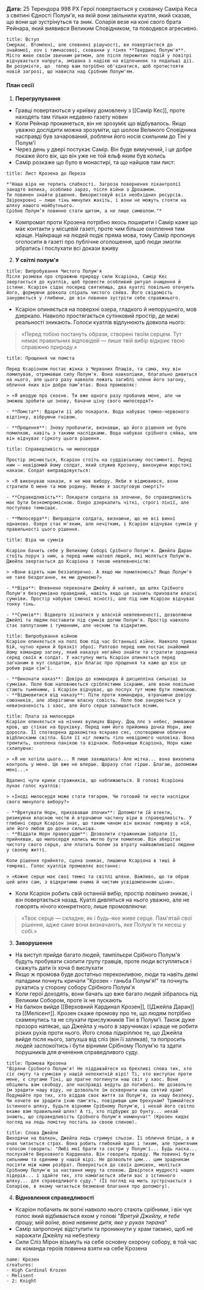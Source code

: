 **Дата:** 25 Терендора 998 РХ
Герої повертаються у схованку Саміра Кеса з святині Єдності Полум'я, на якій вони звільнили куатля, який сказав, що вони ще зустрінуться та зник. Соларія везе на коні свого брата Рейнара, який виявився Великим Сповідником, та поводився агресивно.
```ad-note
title: Вступ
Смеркає. Втомлені, але сповнені рішучості, ви повертаєтеся до знайомої, хоч і тимчасової, схованки у тінях **Твердині Полум'я**. Місто живе своїм звичним ритмом, але після пережитих подій у повітрі відчувається напруга, змішана з надією на відпочинок та подальші дії. Ви розумієте, що  тепер вам потрібно об'єднатися, щоб протистояти новій загрозі, що нависла над Срібним Полум'ям.
```
#### План сесії
1. **Перегрупування**
- Гравці повертаються у криївку домовлену з [[Самір Кес]], проте находять там тільки недавню газету новин
- Коли Рейнар прокинеться, він не зрозуміє що відбувалось. Якщо уважно дослідити можна зрозуміти, що шолом Великого Сповідника насправді був зачарований, роблячи його носія схильним до Тіні у Полум'ї 
- Через день у двері постукає Самір. Він буде вимучений, і це добре покаже його вік, що він уже не той ельф яким був колись
- Самір розкаже що було в монастирі, та що найшов там лист:
```ad-note
title: Лист Крозена до Переза 

*"Наша віра не терпить слабкості. Загроза повернення лікантропії занадто велика, особливо зараз, після війни з Дроаамом.  
Ти повинен знайти рішення. Використовуй всіх необхідних ресурсів. Звірокровні – лише тінь минулих жахіть, і вони не можуть стояти на шляху нашого майбутнього.  
Срібне Полум’я повинно стати щитом, а не лише символом."*  
```
- Компромат проти Крозена потрібно якось поширити і Самір каже що має контакти у місцевій газеті, проте чим більше охоплення тим краще. Найкраще на людей подіє пряма мова, тому Самір пропонує оголосити в газеті про публічне оголошення, щоб люди змогли зібратись і послухати всі докази вживу
2. **У світлі полум'я**
```ad-note
title: Випробування Чистого Полум'я
Після розмови про справжню природу сили Ксаріона, Самір Кес звертається до куатлів, щоб провести особливий ритуал очищення й істини. Ксаріон сідає посеред святилища, два куатлі повільно оточують його, формуючи довкола спіраль чистого сяйва. Його свідомість занурюється у глибини, де він повинен зустріти себе справжнього.
```
- Ксаріон опиняється на поверхні озера, гладкого й непорушного, мов дзеркало. Навколо простягається сутінковий простір, де межі реальності зникають. Голоси куатлів відлунюють довкола нього:

> «Перед тобою постануть образи, створені твоїм серцем. Тут немає правильних відповідей — лише твій вибір відкриє твою справжню природу.»
```ad-note
title: Прощення чи помста

Перед Ксаріоном постає жінка з Червоних Плащів, та сама, яку він помилував, отримавши силу Полум'я. Вона навколішки, благально дивиться на нього, але цього разу навколо лежать загиблі члени його загону, обличчя яких він добре пам’ятає. Вона промовляє:

> «Я шкодую про скоєне. Ти вже одного разу пробачив мене, але чи зможеш зробити це знову, бачачи ціну свого милосердя?»

- **Помста**: Вдарити її або покарати. Вода набуває темно-червоного відтінку, вібруючи гнівом.
    
- **Прощення**: Знову пробачити, визнавши, що його рішення не було помилкою, навіть з такими наслідками. Вода набуває срібного сяйва, але він відчуває гіркоту цього рішення.
```
 ```ad-note
title: Справедливість чи милосердя

Простір змінюється, Ксаріон стоїть на суддівському постаменті. Перед ним — невідомий йому солдат, який служив Крозену, виконуючи жорстокі накази. Солдат виправдовується:

> «Я виконував накази, я не мав вибору. Якби я відмовився, вони стратили б мене та мою родину. Невже я заслуговую смерті?»

- **Справедливість**: Покарати солдата за злочини, бо справедливість має бути безкомпромісною. Озеро дзеркалить чіткі, строгі лінії, але поступово темнішає.
    
- **Милосердя**: Виправдати солдата, визнаючи, що не всі винні однаково. Озеро стає м'яким, але нечітким, і Ксаріон відчуває сумнів у правильності цього рішення.
```
```ad-note
title: Віра чи сумнів

Ксаріон бачить себе у Великому Соборі Срібного Полум'я. Джейла Даран стоїть поруч з ним, а перед ними натовп людей, які моляться Полум'ю. Джейла звертається до Ксаріона з тихою невпевненістю:

> «Вони вірять нам беззаперечно. А якщо ми помиляємось? Якщо Полум'я не таке бездоганне, як ми думаємо?»

- **Віра**: Впевнено переконати Джейлу й натовп, що шлях Срібного Полум'я безсумнівно праведний, навіть якщо це значить приховати власні сумніви. Простір набуває сяючої ясності, але під ним Ксаріон відчуває тонку тінь.
    
- **Сумнів**: Відверто зізнатися у власній невпевненості, дозволяючи Джейлі та людям поставити під сумнів догми Полум'я. Простір навколо стає заплутаним і туманним, але чесним та відкритим.
```
```ad-note
title: Випробування війною
Ксаріон опиняється на полі бою під час Останньої війни. Навколо триває бій, чутно крики й брязкіт зброї. Раптово перед ним постає знайомий йому командир загону, який наказує негайно знайти та стратити зрадника серед своїх ж солдат. У наступну мить Ксаріон опиняється перед загнаним в кут солдатом, він благає про прощення та каже що він це робив ради сім'ї.

- **Виконати наказ**: Довіра до командира й дисципліна сильніші за сумніви. Поле бою наповнюється сріблястими іскрами, але вони повільно стають тьмяними, і Ксаріон відчуває, що послух тут може бути помилкою.
- **Відмовитися від наказу**: Піти проти командира, втрачаючи довіру союзників, але зберігаючи власну совість. Поле бою занурюється у невизначеність і хаос, але його серце залишається ясним.

```
```ad-note
title: Плата за милосердя
Ксаріон опиняється на нічних вулицях Шарну. Дощ ллє з небес, змиваючи кров, що стікає на бруківку. Перед ним його прийомна дочка Норн, вже доросла. Її спотворена дракомітка яскраво сяє, спотворюючи обличчя відблисками світла. Біля її ніг лежить тіло невідомого чоловіка. Вона тремтить, охоплена панікою та відчаєм. Побачивши Ксаріона, Норн каже схлипуючи:

> «Я не хотіла цього... Я лише захищалась! Але мітка... вона вихопила контроль у мене. Це вже не вперше. Щоразу стає гірше. Благаю, допоможи мені...»

Вдалині чути крики стражників, що наближаються. В голові Ксаріона лунає голос куатлів:

> «Іноді милосердя може стати тягарем. Чи готовий ти нести наслідки свого минулого вибору?»

- **Врятувати Норн, приховавши злочин**: Допомогти їй втекти, ризикуючи власною честю й втрачаючи частину віри в справедливість. У глибині серця Ксаріон знає, що таким чином він визнає темряву в ній, але його любов до дочки сильніша.
- **Віддати Норн правосуддю**: Дозволити стражникам забрати її, прийнявши, що милосердя колись могло бути помилкою. Він зберігає чистоту свого серця, але платить болем за втрату найважливішої людини у своєму житті.

Коли рішення прийнято, сцена зникає, лишаючи Ксаріона в тиші й темряві. Голос куатлів промовляє востаннє:

> «Кожне серце має свої темні та світлі шляхи. Важливо, що ти обрав цей шлях сам, з відкритими очима й чистим усвідомленням ціни».

```

- Коли Ксаріон робить свій останній вибір, простір повільно зникає, і він повертається назад. Куатлі дивляться на нього уважно, але не говорять нічого конкретного, лише промовляючи:

> «Твоє серце — складне, як і будь-яке живе серце. Пам'ятай свої рішення, адже саме вони визначають, яке Полум'я ти несеш у собі.»

3. **Заворушення**
- На виступ прийде багато людей, тампільєри Срібного Полум'я будуть пробувати схопити групу гравців, проте люди вступляться і скажуть дати їх хоча б вислухати
- Якщо ж промова буде достатньо переконливою, люди та навіть деякі паладини почнуть кричати "Крозен - ганьба Полум'я!" та почнуть рухатись у сторону собору Срібного Полум'я
- Коли герої доходять, вони бачать що вже багато людей зібралось під Великим Собором, проте їх не пускають
- На балкон вийде [[Верховний Кардинал Крозен]], [[Джейла Даран]] та [[Мелісент]]. Крозен скаже промову про те, що людям потрібно схаменутись та не слухати прислужників Тіні в Полум'ї. Також дуже прозоро натякає, що Джейла у нього в заручниках і краще не робити різких рухів проти нього. Його слова підкріплює те, що Джейла вийде після нього, запухша від сліз (він її залякав), та попросить людей заспокоїтись і бути вірними Срібному Полум'ю та здати порушників для вчинення справедливого суду.
```ad-note
title: Промова Крозена
"Віряни Срібного Полум'я! Не піддавайтеся на брехливі слова тих, хто сіє смуту та сумніви у нашій непохитній вірі! Ті, хто виступає проти мене, є слугами Тіні, що прагне поглинути наш світ у хаос. Вони обіцяють вам свободу, але насправді ведуть до погибелі. Не дозвольте їм зрадити нашу віру, не дозвольте їм осквернити наш святий храм! Подумайте про тих, хто віддав своє життя за Полум'я, за нашу безпеку. Чи хочете ви зрадити їхню пам'ять, повіривши цим брехунам? Тримайтеся істинного шляху, будьте вірними Срібному Полум'ю, і нехай його світло вкаже вам правильний шлях! А ті, хто підбурює до бунту... нехай знають, що справедливість Срібного Полум'я неминуча!" (Крозен кидає погляд на ледь помітну постать за своєю спиною).
```
```ad-note
title: Слова Джейли
Виходячи на балкон, Джейла ледь стримує сльози. Її обличчя бліде, а в очах читається страх. Вона робить глибокий вдих і тихим, але тремтячим голосом говорить: "Любі мої брати та сестри у Полум'ї... Будь ласка... послухайте Верховного Кардинала. Він говорить правду. Ми повинні бути сильними та єдиними у нашій вірі. Не дозвольте цим... цим зрадникам посіяти між нами розбрат. Поверніться до своїх домівок, моліться Срібному Полум'ю за настання миру та спокою. Довіртеся мудрості наших лідерів... і здайте тих, хто намагається збити вас з істинного шляху... для справедливого суду." (Її погляд на мить зустрічається з Соларією, в якому читається безмовне благання про допомогу).
```
4. **Відновлення справедливості**
- Ксаріон побачить як вогні навколо нього стають срібними, і він чує голос який відбивається ехом у голові "*Врятуй Джейлу, я тебе прошу, мій воїне, вона невинне дитя, яке у руках тирана*"
- Самір запропонує відступити та проникнути у храм таємно, щоб не наражати Джейлу на небезпеку
- Сили Сліз Мірон візьмуть на себе основну охорону собору, в той час як команда героїв повинна взяти на себе Крозена
```encounter 
name: Крозен
creatures: 
- High Cardinal Krozen
- Melisent
- 2: Knight
```

